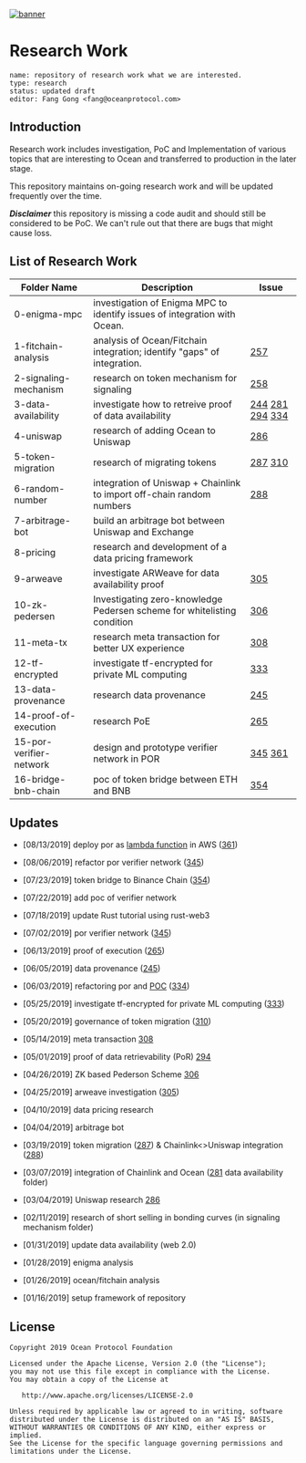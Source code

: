 [![banner](https://raw.githubusercontent.com/oceanprotocol/art/master/github/repo-banner%402x.png)](https://oceanprotocol.com)

# Research Work 

```
name: repository of research work what we are interested.
type: research
status: updated draft
editor: Fang Gong <fang@oceanprotocol.com>
```

## Introduction

Research work includes investigation, PoC and Implementation of various topics that are interesting to Ocean and transferred to production in the later stage.

This repository maintains on-going research work and will be updated frequently over the time. 

***Disclaimer*** this repository is missing a code audit and should still be considered to be PoC. We can't rule out that there are bugs that might cause loss.

## List of Research Work

Folder Name   |  Description | Issue |
--- | ---| ---|
0-enigma-mpc |  investigation of Enigma MPC to identify issues of integration with Ocean. | 
1-fitchain-analysis | 	analysis of Ocean/Fitchain integration; identify "gaps" of integration. | [257](https://github.com/oceanprotocol/ocean/issues/257) |
2-signaling-mechanism  | research on token mechanism for signaling | [258](https://github.com/oceanprotocol/ocean/issues/258)|
3-data-availability | investigate how to retreive proof of data availability | [244](https://github.com/oceanprotocol/ocean/issues/244) [281](https://github.com/oceanprotocol/ocean/issues/281) [294](https://github.com/oceanprotocol/ocean/issues/294) [334](https://github.com/oceanprotocol/ocean/issues/334) |
4-uniswap | research of adding Ocean to Uniswap | [286](https://github.com/oceanprotocol/ocean/issues/286) |
5-token-migration | research of migrating tokens | [287](https://github.com/oceanprotocol/ocean/issues/287) [310](https://github.com/oceanprotocol/ocean/issues/310)
6-random-number | integration of Uniswap + Chainlink to import off-chain random numbers | [288](https://github.com/oceanprotocol/ocean/issues/288)
7-arbitrage-bot | build an arbitrage bot between Uniswap and Exchange | 
8-pricing | research and development of a data pricing framework | |
9-arweave | investigate ARWeave for data availability proof | [305](https://github.com/oceanprotocol/ocean/issues/305) |
10-zk-pedersen | Investigating zero-knowledge Pedersen scheme for whitelisting condition|[306](https://github.com/oceanprotocol/ocean/issues/306)|
11-meta-tx | research meta transaction for better UX experience | [308](https://github.com/oceanprotocol/ocean/issues/308)
12-tf-encrypted | investigate tf-encrypted for private ML computing | [333](https://github.com/oceanprotocol/ocean/issues/333)
13-data-provenance | research data provenance | [245](https://github.com/oceanprotocol/ocean/issues/245) |
14-proof-of-execution | research PoE | [265](https://github.com/oceanprotocol/ocean/issues/265) |
15-por-verifier-network | design and prototype verifier network in POR | [345](https://github.com/oceanprotocol/ocean/issues/345) [361](https://github.com/oceanprotocol/ocean/issues/361) |
16-bridge-bnb-chain | poc of token bridge between ETH and BNB | [354](https://github.com/oceanprotocol/ocean/issues/354) |

## Updates

* [08/13/2019] deploy por as [lambda function](15-por-verifier-network/lambda/README.md) in AWS ([361](https://github.com/oceanprotocol/ocean/issues/361))

* [08/06/2019] refactor por verifier network ([345](https://github.com/oceanprotocol/ocean/issues/345))

* [07/23/2019] token bridge to Binance Chain ([354](https://github.com/oceanprotocol/ocean/issues/354))

* [07/22/2019] add poc of verifier network

* [07/18/2019] update Rust tutorial using rust-web3

* [07/02/2019] por verifier network ([345](https://github.com/oceanprotocol/ocean/issues/345))

* [06/13/2019] proof of execution ([265](https://github.com/oceanprotocol/ocean/issues/265))

* [06/05/2019] data provenance ([245](https://github.com/oceanprotocol/ocean/issues/245))

* [06/03/2019] refactoring por and [POC](03-data-availability/web2-compact-por/por-refactoring) ([334](https://github.com/oceanprotocol/ocean/issues/334))

* [05/25/2019] investigate tf-encrypted for private ML computing  ([333](https://github.com/oceanprotocol/ocean/issues/333))

* [05/20/2019] governance of token migration ([310](https://github.com/oceanprotocol/ocean/issues/310)) 

* [05/14/2019] meta transaction [308](https://github.com/oceanprotocol/ocean/issues/308)

* [05/01/2019] proof of data retrievability (PoR) [294](https://github.com/oceanprotocol/ocean/issues/294)

* [04/26/2019] ZK based Pederson Scheme [306](https://github.com/oceanprotocol/ocean/issues/306)

* [04/25/2019] arweave investigation ([305](https://github.com/oceanprotocol/ocean/issues/305))

* [04/10/2019] data pricing research

* [04/04/2019] arbitrage bot

* [03/19/2019] token migration ([287](https://github.com/oceanprotocol/ocean/issues/287)) & Chainlink<>Uniswap integration ([288](https://github.com/oceanprotocol/ocean/issues/288))

* [03/07/2019] integration of Chainlink and Ocean ([281](https://github.com/oceanprotocol/ocean/issues/281) data availability folder)

* [03/04/2019] Uniswap research [286](https://github.com/oceanprotocol/ocean/issues/286)

* [02/11/2019] research of short selling in bonding curves (in signaling mechanism folder)

* [01/31/2019] update data availability (web 2.0)

* [01/28/2019] enigma analysis

* [01/26/2019] ocean/fitchain analysis

* [01/16/2019] setup framework of repository


## License

```
Copyright 2019 Ocean Protocol Foundation

Licensed under the Apache License, Version 2.0 (the "License");
you may not use this file except in compliance with the License.
You may obtain a copy of the License at

   http://www.apache.org/licenses/LICENSE-2.0

Unless required by applicable law or agreed to in writing, software
distributed under the License is distributed on an "AS IS" BASIS,
WITHOUT WARRANTIES OR CONDITIONS OF ANY KIND, either express or implied.
See the License for the specific language governing permissions and
limitations under the License.
```

